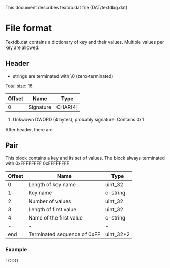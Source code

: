 This document describes textdb.dat file (DAT/textdbg.dat)

File format
===========
Textdb.dat contains a dictionary of key and their values. Multiple values per key are allowed.

Header
------
* strings are terminated with \0 (zero-terminated)

Total size: 16

| Offset | Name      | Type     |
|--------|-----------|----------|
| 0      | Signature | CHAR[4]  |

1. Unkwown DWORD (4 bytes), probably signature. Contains 0x1

After header, there are 

Pair
-------

This block contains a key and its set of values. The block always terminated with 0xFFFFFFFF 0xFFFFFFFF 

| Offset | Name      | Type  |
|--------|-----------|-------|
| 0      | Length of key name| uint\_32|
| 1      | Key name | c-string|
| 2      | Number of values | uint\_32|
| 3      | Length of first value | uint\_32|
| 4      | Name of the first value | c-string|
| -     | - | - |
| end   | Terminated sequence of 0xFF | uint\_32\*2| 


### Example
TODO


